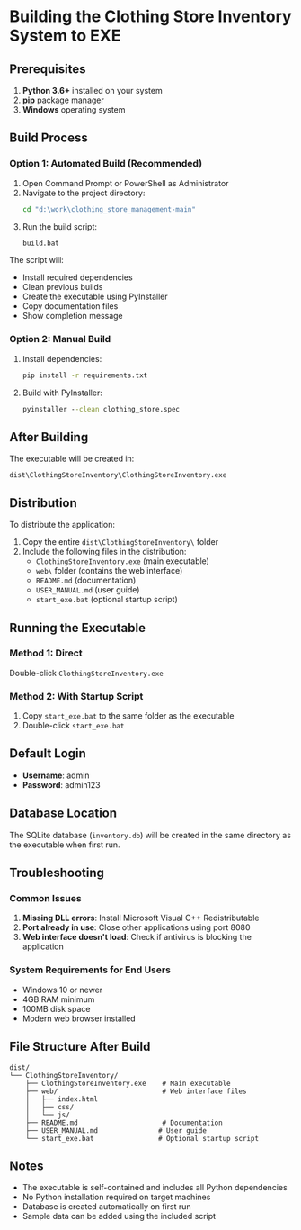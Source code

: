 # Building the Clothing Store Inventory System to EXE

## Prerequisites

1. **Python 3.6+** installed on your system
2. **pip** package manager
3. **Windows** operating system

## Build Process

### Option 1: Automated Build (Recommended)

1. Open Command Prompt or PowerShell as Administrator
2. Navigate to the project directory:
   ```cmd
   cd "d:\work\clothing_store_management-main"
   ```
3. Run the build script:
   ```cmd
   build.bat
   ```

The script will:
- Install required dependencies
- Clean previous builds
- Create the executable using PyInstaller
- Copy documentation files
- Show completion message

### Option 2: Manual Build

1. Install dependencies:
   ```cmd
   pip install -r requirements.txt
   ```

2. Build with PyInstaller:
   ```cmd
   pyinstaller --clean clothing_store.spec
   ```

## After Building

The executable will be created in:
```
dist\ClothingStoreInventory\ClothingStoreInventory.exe
```

## Distribution

To distribute the application:

1. Copy the entire `dist\ClothingStoreInventory\` folder
2. Include the following files in the distribution:
   - `ClothingStoreInventory.exe` (main executable)
   - `web\` folder (contains the web interface)
   - `README.md` (documentation)
   - `USER_MANUAL.md` (user guide)
   - `start_exe.bat` (optional startup script)

## Running the Executable

### Method 1: Direct
Double-click `ClothingStoreInventory.exe`

### Method 2: With Startup Script
1. Copy `start_exe.bat` to the same folder as the executable
2. Double-click `start_exe.bat`

## Default Login
- **Username**: admin
- **Password**: admin123

## Database Location

The SQLite database (`inventory.db`) will be created in the same directory as the executable when first run.

## Troubleshooting

### Common Issues

1. **Missing DLL errors**: Install Microsoft Visual C++ Redistributable
2. **Port already in use**: Close other applications using port 8080
3. **Web interface doesn't load**: Check if antivirus is blocking the application

### System Requirements for End Users

- Windows 10 or newer
- 4GB RAM minimum
- 100MB disk space
- Modern web browser installed

## File Structure After Build

```
dist/
└── ClothingStoreInventory/
    ├── ClothingStoreInventory.exe    # Main executable
    ├── web/                          # Web interface files
    │   ├── index.html
    │   ├── css/
    │   └── js/
    ├── README.md                     # Documentation
    ├── USER_MANUAL.md               # User guide
    └── start_exe.bat                # Optional startup script
```

## Notes

- The executable is self-contained and includes all Python dependencies
- No Python installation required on target machines
- Database is created automatically on first run
- Sample data can be added using the included script
